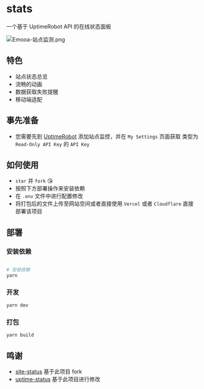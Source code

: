 # stats

一个基于 UptimeRobot API 的在线状态面板

![Emooa-站点监测.png](https://s1.ax1x.com/2023/07/20/pCHnLLt.png)

## 特色

- 站点状态总览
- 流畅的动画
- 数据获取失败提醒
- 移动端适配

## 事先准备

- 您需要先到 [UptimeRobot](https://uptimerobot.com/dashboard) 添加站点监控，并在 `My Settings` 页面获取 类型为 `Read-Only API Key` 的 `API Key`

## 如何使用

- `star` 并 `fork` 😘
- 按照下方部署操作来安装依赖
- 在 `.env` 文件中进行配置修改
- 将打包后的文件上传至网站空间或者直接使用 `Vercel` 或者 `Cloudflare` 直接部署该项目

## 部署

### 安装依赖

```bash

# 安装依赖
yarn
```

### 开发

```bash
yarn dev
```

### 打包

```bash
yarn build
```

## 鸣谢

- [site-status](https://github.com/imsyy/site-status) 基于此项目 fork
- [uptime-status](https://github.com/yb/uptime-status) 基于此项目进行修改
